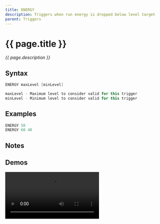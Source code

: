 ```yaml
---
title: ENERGY
description: Triggers when run energy is dropped below level target
parent: Triggers
---
```


# {{ page.title }}

_{{ page.description }}_

## Syntax

```java
ENERGY maxLevel [minLevel] 

maxLevel - Maximum level to consider valid for this trigger
minLevel - Minimum level to consider valid for this trigger
```

## Examples

```java
ENERGY 50
ENERGY 60 40
```

## Notes


## Demos

![](https://i.imgur.com/H33Z5rV.mp4)

